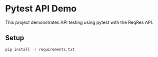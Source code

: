 # Pytest API Demo

This project demonstrates API testing using pytest with the ReqRes API.

## Setup

```bash
pip install -r requirements.txt
